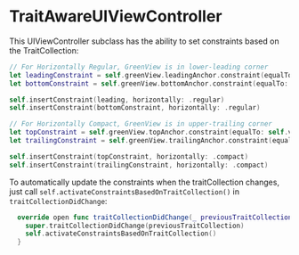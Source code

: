 # TraitAwareUIViewController

This UIViewController subclass has the ability to set constraints based on the TraitCollection:

```swift
// For Horizontally Regular, GreenView is in lower-leading corner
let leadingConstraint = self.greenView.leadingAnchor.constraint(equalTo: self.view.leadingAnchor)
let bottomConstraint = self.greenView.bottomAnchor.constraint(equalTo: self.view.bottomAnchor)

self.insertConstraint(leading, horizontally: .regular)
self.insertConstraint(bottomConstraint, horizontally: .regular)

// For Horizontally Compact, GreenView is in upper-trailing corner
let topConstraint = self.greenView.topAnchor.constraint(equalTo: self.view.topAnchor)
let trailingConstraint = self.greenView.trailingAnchor.constraint(equalTo: self.view.trailingAnchor)

self.insertConstraint(topConstraint, horizontally: .compact)
self.insertConstraint(trailingConstraint, horizontally: .compact)
```

To automatically update the constraints when the traitCollection changes, just call
`self.activateConstraintsBasedOnTraitCollection()` in `traitCollectionDidChange`:

```swift
  override open func traitCollectionDidChange(_ previousTraitCollection: UITraitCollection?) {
    super.traitCollectionDidChange(previousTraitCollection)
    self.activateConstraintsBasedOnTraitCollection()
  }
```
